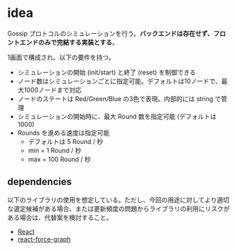 # idea

Gossip プロトコルのシミュレーションを行う。**バックエンドは存在せず、フロントエンドのみで完結する実装とする**。

1画面で構成され、以下の要件を持つ。

- シミュレーションの開始 (init/start) と終了 (reset) を制御できる
- ノード数はシミュレーションごとに指定可能。デフォルトは10ノードで、最大1000ノードまで対応
- ノードのステートは Red/Green/Blue の3色で表現。内部的には string で管理
- シミュレーションの開始時に、最大 Round 数を指定可能 (デフォルトは1000)
- Rounds を進める速度は指定可能
    - デフォルトは 5 Round / 秒
    - min = 1 Round / 秒
    - max = 100 Round / 秒

## dependencies

以下のライブラリの使用を想定している。ただし、今回の用途に対してより適切な選定候補がある場合、または更新頻度の問題からライブラリの利用にリスクがある場合は、代替案を検討すること。

- [React](https://www.npmjs.com/package/react)
- [react-force-graph](https://github.com/vasturiano/react-force-graph)
